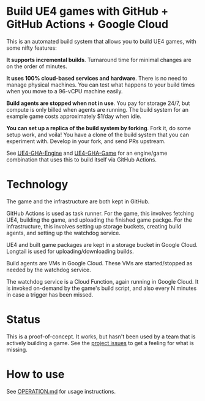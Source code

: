 # Build UE4 games with GitHub + GitHub Actions + Google Cloud

This is an automated build system that allows you to build UE4 games, with some nifty features:

**It supports incremental builds**. Turnaround time for minimal changes are on the order of minutes.

**It uses 100% cloud-based services and hardware**. There is no need to manage physical machines. You can test what happens to your build times when you move to a 96-vCPU machine easily.

**Build agents are stopped when not in use**. You pay for storage 24/7, but compute is only billed when agents are running. The build system for an example game costs approximately $1/day when idle.

**You can set up a replica of the build system by forking**. Fork it, do some setup work, and voila! You have a clone of the build system that you can experiment with. Develop in your fork, and send PRs upstream.

See [UE4-GHA-Engine](https://github.com/falldamagestudio/UE4-GHA-Engine) and [UE4-GHA-Game](https://github.com/falldamagestudio/UE4-GHA-Game) for an engine/game combination that uses this to build itself via GitHub Actions.

# Technology

The game and the infrastructure are both kept in GitHub.

GitHub Actions is used as task runner. For the game, this involves fetching UE4, building the game, and uploading the finished game packge. For the infrastructure, this involves setting up storage buckets, creating build agents, and setting up the watchdog service.

UE4 and built game packages are kept in a storage bucket in Google Cloud. Longtail is used for uploading/downloading builds.

Build agents are VMs in Google Cloud. These VMs are started/stopped as needed by the watchdog service.

The watchdog service is a Cloud Function, again running in Google Cloud. It is invoked on-demand by the game's build script, and also every N minutes in case a trigger has been missed.

# Status

This is a proof-of-concept. It works, but hasn't been used by a team that is actively building a game. See the [project issues](https://github.com/falldamagestudio/UE4-GHA-BuildSystem/issues) to get a feeling for what is missing.

# How to use

See [OPERATION.md](OPERATION.md) for usage instructions.